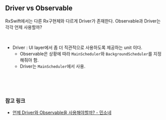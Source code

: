 
## Driver vs Observable

RxSwift에서는 다른 Rx구현체와 다르게 Driver가 존재한다.
Observable과 Driver는 각각 언제 사용할까?

</br>

- Driver : UI layer에서 좀 더 직관적으로 사용하도록 제공하는 unit 이다.
  - Observable은 상황에 따라 `MainScheduler`와 `BackgroundScheduler`를 지정해줘야 함.
  - Driver는 `MainScheduler`에서 사용.




</br>
</br>
</br>

### 참고 링크
- [언제 Driver와 Observable을 사용해야할까? - 민소네](http://minsone.github.io/programming/reactive-swift-observable-vs-driver)
